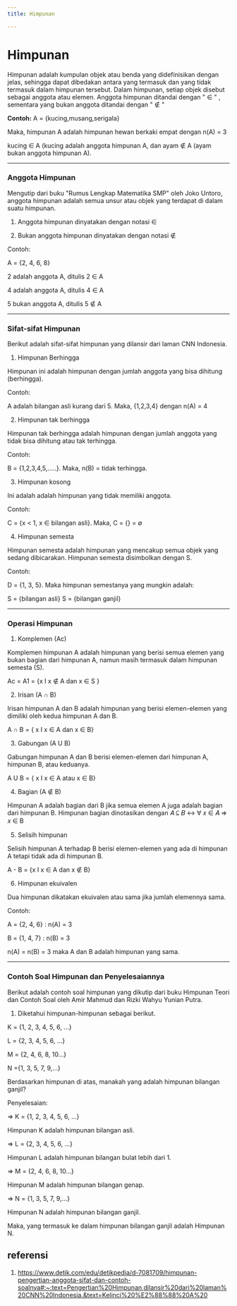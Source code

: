 ```yaml
---
title: Himpunan

---
```


# Himpunan
Himpunan adalah kumpulan objek atau benda yang didefinisikan dengan jelas, sehingga dapat dibedakan antara yang termasuk dan yang tidak termasuk dalam himpunan tersebut.
Dalam himpunan, setiap objek disebut sebagai anggota atau elemen. Anggota himpunan ditandai dengan " $\in$ " , sementara yang bukan anggota ditandai dengan 
" $\notin$ "

**Contoh:** 
A = {kucing,musang,serigala}

Maka, himpunan A adalah himpunan hewan berkaki empat dengan n(A) = 3

kucing  $\in$  A (kucing adalah anggota himpunan A, dan ayam  $\notin$  A (ayam bukan anggota himpunan A).


---

### Anggota Himpunan
Mengutip dari buku "Rumus Lengkap Matematika SMP" oleh Joko Untoro, anggota himpunan adalah semua unsur atau objek yang terdapat di dalam suatu himpunan.

1. Anggota himpunan dinyatakan dengan notasi   $\in$

2. Bukan anggota himpunan dinyatakan dengan notasi  $\notin$

Contoh:

A = {2, 4, 6, 8}

2 adalah anggota A, ditulis 2  $\in$  A

4 adalah anggota A, ditulis 4  $\in$  A

5 bukan anggota A, ditulis 5  $\notin$  A



---

### Sifat-sifat Himpunan
Berikut adalah sifat-sifat himpunan yang dilansir dari laman CNN Indonesia.

1. Himpunan Berhingga

Himpunan ini adalah himpunan dengan jumlah anggota yang bisa dihitung (berhingga).

Contoh:

A adalah bilangan asli kurang dari 5. Maka, {1,2,3,4} dengan n(A) = 4

2. Himpunan tak berhingga

Himpunan tak berhingga adalah himpunan dengan jumlah anggota yang tidak bisa dihitung atau tak terhingga.

Contoh:

B = {1,2,3,4,5,.....}. Maka, n(B) = tidak terhingga.

3. Himpunan kosong

Ini adalah adalah himpunan yang tidak memiliki anggota.

Contoh:

C = {x < 1, x ∈ bilangan asli}. Maka, C = {} = ∅

4. Himpunan semesta

Himpunan semesta adalah himpunan yang mencakup semua objek yang sedang dibicarakan. Himpunan semesta disimbolkan dengan S.

Contoh:

D = {1, 3, 5}. Maka himpunan semestanya yang mungkin adalah:

S = {bilangan asli}
S = {bilangan ganjil}


---

### Operasi Himpunan
1. Komplemen (Ac)

Komplemen himpunan A adalah himpunan yang berisi semua elemen yang bukan bagian dari himpunan A, namun masih termasuk dalam himpunan semesta (S).

Ac = A1 = {x I x ∉ A dan x ∈ S }

2. Irisan (A ∩ B)

Irisan himpunan A dan B adalah himpunan yang berisi elemen-elemen yang dimiliki oleh kedua himpunan A dan B.

A ∩ B = { x I x ∈ A dan x ∈ B}

3. Gabungan (A U B)

Gabungan himpunan A dan B berisi elemen-elemen dari himpunan A, himpunan B, atau keduanya.

A U B = { x I x ∈ A atau x ∈ B}

4. Bagian (A ∉ B)

Himpunan A adalah bagian dari B jika semua elemen A juga adalah bagian dari himpunan B. Himpunan bagian dinotasikan dengan 𝐴 ⊆ 𝐵 ↔ ∀ 𝑥 ∈ 𝐴 ⇒ 𝑥 ∈ B

5. Selisih himpunan

Selisih himpunan A terhadap B berisi elemen-elemen yang ada di himpunan A tetapi tidak ada di himpunan B.

A - B = {x I x ∈ A dan x ∉ B}

6. Himpunan ekuivalen

Dua himpunan dikatakan ekuivalen atau sama jika jumlah elemennya sama.

Contoh:

A = {2, 4, 6} : n(A) = 3

B = {1, 4, 7} : n(B) = 3

n(A) = n(B) = 3 maka A dan B adalah himpunan yang sama.


---
### Contoh Soal Himpunan dan Penyelesaiannya
Berikut adalah contoh soal himpunan yang dikutip dari buku Himpunan Teori dan Contoh Soal oleh Amir Mahmud dan Rizki Wahyu Yunian Putra.

1. Diketahui himpunan-himpunan sebagai berikut.

K = {1, 2, 3, 4, 5, 6, ...}

L = {2, 3, 4, 5, 6, ...}

M = {2, 4, 6, 8, 10...}

N ={1, 3, 5, 7, 9,...}

Berdasarkan himpunan di atas, manakah yang adalah himpunan bilangan ganjil?

Penyelesaian:

=> K = {1, 2, 3, 4, 5, 6, ...}

Himpunan K adalah himpunan bilangan asli.

=> L = {2, 3, 4, 5, 6, ...}

Himpunan L adalah himpunan bilangan bulat lebih dari 1.

=> M = {2, 4, 6, 8, 10...}

Himpunan M adalah himpunan bilangan genap.

=> N = {1, 3, 5, 7, 9,...}

Himpunan N adalah himpunan bilangan ganjil.

Maka, yang termasuk ke dalam himpunan bilangan ganjil adalah Himpunan N.

## referensi
1. https://www.detik.com/edu/detikpedia/d-7081709/himpunan-pengertian-anggota-sifat-dan-contoh-soalnya#:~:text=Pengertian%20Himpunan,dilansir%20dari%20laman%20CNN%20Indonesia.&text=Kelinci%20%E2%88%88%20A%20